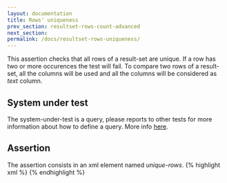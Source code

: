 ```yaml
---
layout: documentation
title: Rows' uniqueness
prev_section: resultset-rows-count-advanced
next_section: 
permalink: /docs/resultset-rows-uniqueness/
---
```

This assertion checks that all rows of a result-set are unique. If a row has two or more occurences the test will fail. To compare two rows of a result-set, all the columns will be used and all the columns will be considered as *text* column.

## System under test

The system-under-test is a query, please reports to other tests for more information about how to define a query. More info [here](/docs/compare-equivalence-resultsets).

## Assertion

The assertion consists in an xml element named *unique-rows*.
{% highlight xml %}
<assert>
  <unique-rows />
</assert>
{% endhighlight %}

